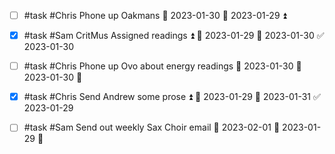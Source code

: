 - [ ] #task #Chris Phone up Oakmans 📅 2023-01-30 🛫 2023-01-29 ⏫ 
- [x] #task #Sam CritMus Assigned readings ⏫ 🛫 2023-01-29 📅 2023-01-30 ✅ 2023-01-30
- [ ] #task #Chris Phone up Ovo about energy readings 📅 2023-01-30 🛫 2023-01-30 🔼 
- [x] #task #Chris Send Andrew some prose ⏫ 🛫 2023-01-29 📅 2023-01-31 ✅ 2023-01-29
- [ ] #task #Sam Send out weekly Sax Choir email 📅 2023-02-01 🛫 2023-01-29 🔼 

